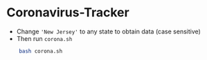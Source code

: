 # Coronavirus-Tracker

- Change `'New Jersey'` to any state to obtain data (case sensitive)
- Then run `corona.sh`

```bash
    bash corona.sh
```
